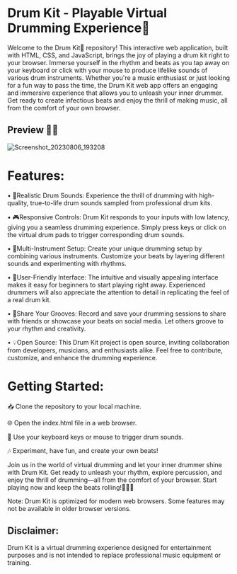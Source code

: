 # Drum Kit - Playable Virtual Drumming Experience🥁
Welcome to the Drum Kit🥁 repository! This interactive web application, built with HTML, CSS, and JavaScript, brings the joy of playing a drum kit right to your browser. Immerse yourself in the rhythm and beats as you tap away on your keyboard or click with your mouse to produce lifelike sounds of various drum instruments. Whether you're a music enthusiast or just looking for a fun way to pass the time, the Drum Kit web app offers an engaging and immersive experience that allows you to unleash your inner drummer. Get ready to create infectious beats and enjoy the thrill of making music, all from the comfort of your own browser.

## Preview 👀✨
![Screenshot_20230806_193208](https://github.com/sheelganvir/Drum-Kit/assets/128175450/bdb480ec-66b6-4167-989f-cfb7345ed3e5)

# Features:

• 🎵Realistic Drum Sounds: Experience the thrill of drumming with high-quality, true-to-life drum sounds sampled from professional drum kits.

• 🎮Responsive Controls: Drum Kit responds to your inputs with low latency, giving you a seamless drumming experience. Simply press keys or click on the virtual 
  drum pads to trigger corresponding drum sounds.

• 🥁Multi-Instrument Setup: Create your unique drumming setup by combining various instruments. Customize your beats by layering different sounds and 
   experimenting with rhythms.

• 🎨User-Friendly Interface: The intuitive and visually appealing interface makes it easy for beginners to start playing right away. Experienced drummers will 
   also appreciate the attention to detail in replicating the feel of a real drum kit.

• 📸Share Your Grooves: Record and save your drumming sessions to share with friends or showcase your beats on social media. Let others groove to your rhythm and 
  creativity.

• 💡Open Source: This Drum Kit project is open source, inviting collaboration from developers, musicians, and enthusiasts alike. Feel free to contribute, 
   customize, and enhance the drumming experience.

# Getting Started:

📥 Clone the repository to your local machine.

🌐 Open the index.html file in a web browser.

🎹 Use your keyboard keys or mouse to trigger drum sounds.

🎶 Experiment, have fun, and create your own beats!

Join us in the world of virtual drumming and let your inner drummer shine with Drum Kit. Get ready to unleash your rhythm, explore percussion, and enjoy the thrill of drumming—all from the comfort of your browser. Start playing now and keep the beats rolling!🎵🎉🥁

Note: Drum Kit is optimized for modern web browsers. Some features may not be available in older browser versions.

## Disclaimer: 
Drum Kit is a virtual drumming experience designed for entertainment purposes and is not intended to replace professional music equipment or training.





